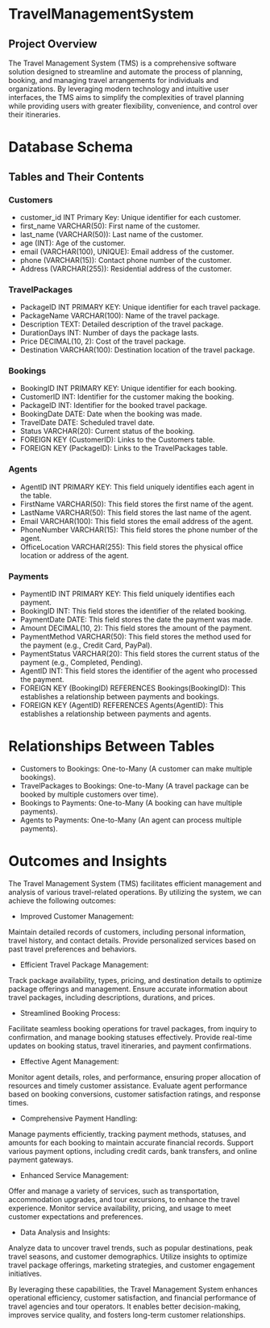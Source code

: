 # TravelManagementSystem
## Project Overview
The Travel Management System (TMS) is a comprehensive software solution designed to streamline and automate the process of planning, booking, and managing travel arrangements for individuals and organizations. By leveraging modern technology and intuitive user interfaces, the TMS aims to simplify the complexities of travel planning while providing users with greater flexibility, convenience, and control over their itineraries.

# Database Schema
## Tables and Their Contents
### Customers
- customer_id INT Primary Key: Unique identifier for each customer.
- first_name VARCHAR(50): First name of the customer.
- last_name (VARCHAR(50)): Last name of the customer.
- age (INT): Age of the customer.
- email (VARCHAR(100), UNIQUE): Email address of the customer.
- phone (VARCHAR(15)): Contact phone number of the customer.
- Address (VARCHAR(255)): Residential address of the customer.
  
### TravelPackages 
- PackageID INT PRIMARY KEY: Unique identifier for each travel package.
- PackageName VARCHAR(100): Name of the travel package.
- Description TEXT: Detailed description of the travel package.
- DurationDays INT: Number of days the package lasts.
- Price DECIMAL(10, 2): Cost of the travel package.
- Destination VARCHAR(100): Destination location of the travel package.

### Bookings
- BookingID INT PRIMARY KEY: Unique identifier for each booking.
- CustomerID INT: Identifier for the customer making the booking.
- PackageID INT: Identifier for the booked travel package.
- BookingDate DATE: Date when the booking was made.
- TravelDate DATE: Scheduled travel date.
- Status VARCHAR(20): Current status of the booking.
- FOREIGN KEY (CustomerID): Links to the Customers table.
- FOREIGN KEY (PackageID): Links to the TravelPackages table.

### Agents 
- AgentID INT PRIMARY KEY: This field uniquely identifies each agent in the table.
- FirstName VARCHAR(50): This field stores the first name of the agent.
- LastName VARCHAR(50): This field stores the last name of the agent.
- Email VARCHAR(100): This field stores the email address of the agent.
- PhoneNumber VARCHAR(15): This field stores the phone number of the agent.
- OfficeLocation VARCHAR(255): This field stores the physical office location or address of the agent.

### Payments 
- PaymentID INT PRIMARY KEY: This field uniquely identifies each payment.
- BookingID INT: This field stores the identifier of the related booking.
- PaymentDate DATE: This field stores the date the payment was made.
- Amount DECIMAL(10, 2): This field stores the amount of the payment.
- PaymentMethod VARCHAR(50): This field stores the method used for the payment (e.g., Credit Card, PayPal).
- PaymentStatus VARCHAR(20): This field stores the current status of the payment (e.g., Completed, Pending).
- AgentID INT: This field stores the identifier of the agent who processed the payment.
- FOREIGN KEY (BookingID) REFERENCES Bookings(BookingID): This establishes a relationship between payments and bookings.
- FOREIGN KEY (AgentID) REFERENCES Agents(AgentID): This establishes a relationship between payments and agents.

# Relationships Between Tables
- Customers to Bookings: One-to-Many (A customer can make multiple bookings).
- TravelPackages to Bookings: One-to-Many (A travel package can be booked by multiple customers over time).
- Bookings to Payments: One-to-Many (A booking can have multiple payments).
- Agents to Payments: One-to-Many (An agent can process multiple payments).

# Outcomes and Insights
The Travel Management System (TMS) facilitates efficient management and analysis of various travel-related operations. By utilizing the system, we can achieve the following outcomes:

- Improved Customer Management:

Maintain detailed records of customers, including personal information, travel history, and contact details.
Provide personalized services based on past travel preferences and behaviors.
- Efficient Travel Package Management:

Track package availability, types, pricing, and destination details to optimize package offerings and management.
Ensure accurate information about travel packages, including descriptions, durations, and prices.
- Streamlined Booking Process:

Facilitate seamless booking operations for travel packages, from inquiry to confirmation, and manage booking statuses effectively.
Provide real-time updates on booking status, travel itineraries, and payment confirmations.
- Effective Agent Management:

Monitor agent details, roles, and performance, ensuring proper allocation of resources and timely customer assistance.
Evaluate agent performance based on booking conversions, customer satisfaction ratings, and response times.
- Comprehensive Payment Handling:

Manage payments efficiently, tracking payment methods, statuses, and amounts for each booking to maintain accurate financial records.
Support various payment options, including credit cards, bank transfers, and online payment gateways.
- Enhanced Service Management:

Offer and manage a variety of services, such as transportation, accommodation upgrades, and tour excursions, to enhance the travel experience.
Monitor service availability, pricing, and usage to meet customer expectations and preferences.
- Data Analysis and Insights:

Analyze data to uncover travel trends, such as popular destinations, peak travel seasons, and customer demographics.
Utilize insights to optimize travel package offerings, marketing strategies, and customer engagement initiatives.

By leveraging these capabilities, the Travel Management System enhances operational efficiency, customer satisfaction, and financial performance of travel agencies and tour operators. It enables better decision-making, improves service quality, and fosters long-term customer relationships.
















